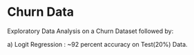 # Churn Data

 Exploratory Data Analysis on a Churn Dataset followed by:
 
 a) Logit Regression : ~92 percent accuracy on Test(20%) Data.
